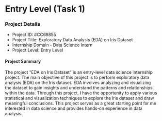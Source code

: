 # Entry Level (Task 1)

### Project Details 
- Project ID: #CC69855
- Project Title: Exploratory Data Analysis (EDA) on Iris Dataset
- Internship Domain - Data Science Intern
- Project Level: Entry Level

#### Project Summary
The project "EDA on Iris Dataset" is an entry-level data science internship project. The main objective of this project is to perform exploratory data analysis (EDA) on the Iris dataset. EDA involves analyzing and visualizing the dataset to gain insights and understand the patterns and relationships within the data. Through this project, I have the opportunity to apply various statistical and visualization techniques to explore the Iris dataset and draw meaningful conclusions. This project serves as a great starting point for me interested in data science and provides hands-on experience in data analysis.